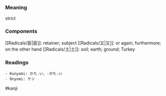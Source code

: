 ### Meaning

strict

### Components

[[Radicals/臣|臣]]: retainer; subject [[Radicals/又|又]]: or again; furthermore; on the other hand [[Radicals/土|土]]: soil; earth; ground; Turkey

### Readings

```
- Kunyomi: かた.い、-がた.い
- Onyomi: ケン
```

#kanji